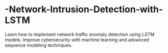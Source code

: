 # -Network-Intrusion-Detection-with-LSTM
Learn how to implement network traffic anomaly detection using LSTM models. Improve cybersecurity with machine learning and advanced sequence modeling techniques.
